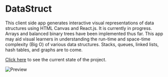 # DataStruct

This client side app generates interactive visual representations of data structures using HTML Canvas and React.js. It is currently in progress. Arrays and balanced binary trees have been implemented thus far. This app may aid visual learners in understanding the run-time and space-time complexity (Big O) of various data structures. Stacks, queues, linked lists, hash tables, and graphs are to come. 

[Click here](https://cnmiller127.github.io/data-struct/#/) to see the current state of the project. 

![Preview ](./src/images/tree.png)
